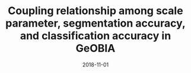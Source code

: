 ---
collection: publications

title: "Coupling relationship among scale parameter, segmentation accuracy, and classification accuracy in GeOBIA"
authors: "Ming D, Zhou W, Xu L, et al"
date: 2018-11-01
venue: "Photogrammetric Engineering & Remote Sensing"
volume: "84"
issue: "11"
pages: "681-693"
impact_factor: "1.47"
journal_type: "Journal Article"
citation: "Ming D, Zhou W, Xu L, et al. Coupling relationship among scale parameter, segmentation accuracy, and classification accuracy in GeOBIA[J]. Photogrammetric Engineering & Remote Sensing, 2018, 84(11): 681-693. (IF: 1.47)"
--- 